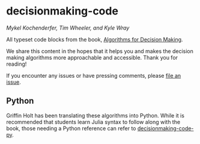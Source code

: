 # decisionmaking-code
*Mykel Kochenderfer, Tim Wheeler, and Kyle Wray*

All typeset code blocks from the book, [Algorithms for Decision Making](https://algorithmsbook.com/).

We share this content in the hopes that it helps you and makes the decision making algorithms
more approachable and accessible. Thank you for reading!

If you encounter any issues or have pressing comments, please [file an issue](https://github.com/algorithmsbooks/decisionmaking/issues/new/choose).

## Python

Griffin Holt has been translating these algorithms into Python. 
While it is recommended that students learn Julia syntax to follow along with the book, those needing a Python reference can refer to [decisionmaking-code-py](https://github.com/griffinbholt/decisionmaking-code-py).
